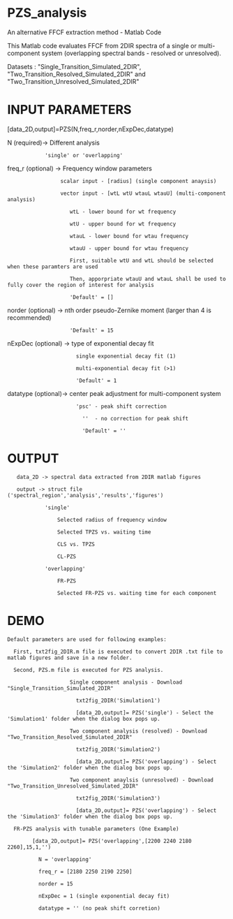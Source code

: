 # PZS_analysis
An alternative FFCF extraction method - Matlab Code



This Matlab code evaluates FFCF from 2DIR spectra of a single or multi-component system (overlapping spectral bands - resolved or unresolved).

Datasets : "Single_Transition_Simulated_2DIR", "Two_Transition_Resolved_Simulated_2DIR" and "Two_Transition_Unresolved_Simulated_2DIR"

# INPUT PARAMETERS
  [data_2D,output]=PZS(N,freq_r,norder,nExpDec,datatype) 
  
  N (required)-> Different analysis
  
                'single' or 'overlapping'

  freq_r (optional) -> Frequency window parameters
  
                     scalar input - [radius] (single component anaysis)
                     
                     vector input - [wtL wtU wtauL wtauU] (multi-component analysis) 
                     
                        wtL - lower bound for wt frequency 
                        
                        wtU - upper bound for wt frequency
                        
                        wtauL - lower bound for wtau frequency
                        
                        wtauU - upper bound for wtau frequency
                        
                        First, suitable wtU and wtL should be selected when these paramters are used
                        
                        Then, apporpriate wtauU and wtauL shall be used to fully cover the region of interest for analysis 
                        
                        'Default' = []
  
  norder (optional) -> nth order pseudo-Zernike moment (larger than 4 is recommended)
  
                        'Default' = 15
                        
  nExpDec (optional) -> type of exponential decay fit
  
                          single exponential decay fit (1)
                          
                          multi-exponential decay fit (>1)
                          
                          'Default' = 1
 
  datatype (optional)-> center peak adjustment for multi-component system
  
                          'psc' - peak shift correction
                          
                            ''  - no correction for peak shift
                            
                            'Default' = ''
                            
  # OUTPUT
       data_2D -> spectral data extracted from 2DIR matlab figures
       
       output -> struct file ('spectral_region','analysis','results','figures')
       
                'single'
                  
                    Selected radius of frequency window 

                    Selected TPZS vs. waiting time

                    CLS vs. TPZS

                    CL-PZS
                  
                'overlapping'
                  
                    FR-PZS

                    Selected FR-PZS vs. waiting time for each component
                
                
 # DEMO 
    Default parameters are used for following examples:
    
      First, txt2fig_2DIR.m file is executed to convert 2DIR .txt file to matlab figures and save in a new folder.

      Second, PZS.m file is executed for PZS analysis.                   
    
                        Single component analysis - Download "Single_Transition_Simulated_2DIR"

                          txt2fig_2DIR('Simulation1')

                          [data_2D,output]= PZS('single') - Select the 'Simulation1' folder when the dialog box pops up.

                        Two component analysis (resolved) - Download "Two_Transition_Resolved_Simulated_2DIR"

                          txt2fig_2DIR('Simulation2')

                          [data_2D,output]= PZS('overlapping') - Select the 'Simulation2' folder when the dialog box pops up.

                        Two component anaylsis (unresolved) - Download "Two_Transition_Unresolved_Simulated_2DIR"

                          txt2fig_2DIR('Simulation3')

                          [data_2D,output]= PZS('overlapping') - Select the 'Simulation3' folder when the dialog box pops up.
                          
      FR-PZS analysis with tunable parameters (One Example)
      
            [data_2D,output]= PZS('overlapping',[2200 2240 2180 2260],15,1,'')
              
              N = 'overlapping'
              
              freq_r = [2180 2250 2190 2250]
              
              norder = 15
              
              nExpDec = 1 (single exponential decay fit)
              
              datatype = '' (no peak shift corretion)
      

      
